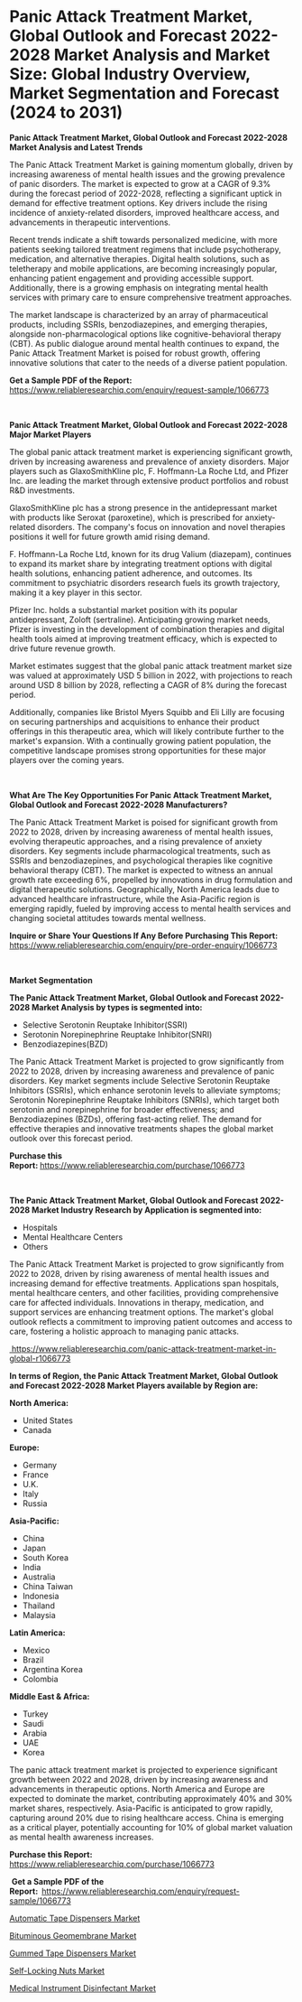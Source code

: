 <p><h1>Panic Attack Treatment Market, Global Outlook and Forecast 2022-2028 Market Analysis and Market Size: Global Industry Overview, Market Segmentation and Forecast (2024 to 2031)</h1></p><p><strong>Panic Attack Treatment Market, Global Outlook and Forecast 2022-2028 Market Analysis and Latest Trends</strong></p>
<p><p>The Panic Attack Treatment Market is gaining momentum globally, driven by increasing awareness of mental health issues and the growing prevalence of panic disorders. The market is expected to grow at a CAGR of 9.3% during the forecast period of 2022-2028, reflecting a significant uptick in demand for effective treatment options. Key drivers include the rising incidence of anxiety-related disorders, improved healthcare access, and advancements in therapeutic interventions.</p><p>Recent trends indicate a shift towards personalized medicine, with more patients seeking tailored treatment regimens that include psychotherapy, medication, and alternative therapies. Digital health solutions, such as teletherapy and mobile applications, are becoming increasingly popular, enhancing patient engagement and providing accessible support. Additionally, there is a growing emphasis on integrating mental health services with primary care to ensure comprehensive treatment approaches.</p><p>The market landscape is characterized by an array of pharmaceutical products, including SSRIs, benzodiazepines, and emerging therapies, alongside non-pharmacological options like cognitive-behavioral therapy (CBT). As public dialogue around mental health continues to expand, the Panic Attack Treatment Market is poised for robust growth, offering innovative solutions that cater to the needs of a diverse patient population.</p></p>
<p><strong>Get a Sample PDF of the Report:&nbsp;</strong> <a href="https://www.reliableresearchiq.com/enquiry/request-sample/1066773?utm_campaign=103&utm_medium=2&utm_source=Github&utm_content=ia&utm_term=04122024&utm_id=panic-attack-treatment-market-global-outlook-and-forecast-2022-2028">https://www.reliableresearchiq.com/enquiry/request-sample/1066773</a></p>
<p>&nbsp;</p>
<p><strong>Panic Attack Treatment Market, Global Outlook and Forecast 2022-2028 Major Market Players</strong></p>
<p><p>The global panic attack treatment market is experiencing significant growth, driven by increasing awareness and prevalence of anxiety disorders. Major players such as GlaxoSmithKline plc, F. Hoffmann-La Roche Ltd, and Pfizer Inc. are leading the market through extensive product portfolios and robust R&D investments.</p><p>GlaxoSmithKline plc has a strong presence in the antidepressant market with products like Seroxat (paroxetine), which is prescribed for anxiety-related disorders. The company's focus on innovation and novel therapies positions it well for future growth amid rising demand.</p><p>F. Hoffmann-La Roche Ltd, known for its drug Valium (diazepam), continues to expand its market share by integrating treatment options with digital health solutions, enhancing patient adherence, and outcomes. Its commitment to psychiatric disorders research fuels its growth trajectory, making it a key player in this sector.</p><p>Pfizer Inc. holds a substantial market position with its popular antidepressant, Zoloft (sertraline). Anticipating growing market needs, Pfizer is investing in the development of combination therapies and digital health tools aimed at improving treatment efficacy, which is expected to drive future revenue growth.</p><p>Market estimates suggest that the global panic attack treatment market size was valued at approximately USD 5 billion in 2022, with projections to reach around USD 8 billion by 2028, reflecting a CAGR of 8% during the forecast period.</p><p>Additionally, companies like Bristol Myers Squibb and Eli Lilly are focusing on securing partnerships and acquisitions to enhance their product offerings in this therapeutic area, which will likely contribute further to the market's expansion. With a continually growing patient population, the competitive landscape promises strong opportunities for these major players over the coming years.</p></p>
<p>&nbsp;</p>
<p><strong>What Are The Key Opportunities For Panic Attack Treatment Market, Global Outlook and Forecast 2022-2028 Manufacturers?</strong></p>
<p><p>The Panic Attack Treatment Market is poised for significant growth from 2022 to 2028, driven by increasing awareness of mental health issues, evolving therapeutic approaches, and a rising prevalence of anxiety disorders. Key segments include pharmacological treatments, such as SSRIs and benzodiazepines, and psychological therapies like cognitive behavioral therapy (CBT). The market is expected to witness an annual growth rate exceeding 6%, propelled by innovations in drug formulation and digital therapeutic solutions. Geographically, North America leads due to advanced healthcare infrastructure, while the Asia-Pacific region is emerging rapidly, fueled by improving access to mental health services and changing societal attitudes towards mental wellness.</p></p>
<p><strong>Inquire or Share Your Questions If Any Before Purchasing This Report:</strong> <a href="https://www.reliableresearchiq.com/enquiry/pre-order-enquiry/1066773?utm_campaign=103&utm_medium=2&utm_source=Github&utm_content=ia&utm_term=04122024&utm_id=panic-attack-treatment-market-global-outlook-and-forecast-2022-2028">https://www.reliableresearchiq.com/enquiry/pre-order-enquiry/1066773</a></p>
<p>&nbsp;</p>
<p><strong>Market Segmentation</strong></p>
<p><strong>The Panic Attack Treatment Market, Global Outlook and Forecast 2022-2028 Market Analysis by types is segmented into:</strong></p>
<p><ul><li>Selective Serotonin Reuptake Inhibitor(SSRI)</li><li>Serotonin Norepinephrine Reuptake Inhibitor(SNRI)</li><li>Benzodiazepines(BZD)</li></ul></p>
<p><p>The Panic Attack Treatment Market is projected to grow significantly from 2022 to 2028, driven by increasing awareness and prevalence of panic disorders. Key market segments include Selective Serotonin Reuptake Inhibitors (SSRIs), which enhance serotonin levels to alleviate symptoms; Serotonin Norepinephrine Reuptake Inhibitors (SNRIs), which target both serotonin and norepinephrine for broader effectiveness; and Benzodiazepines (BZDs), offering fast-acting relief. The demand for effective therapies and innovative treatments shapes the global market outlook over this forecast period.</p></p>
<p><strong>Purchase this Report:&nbsp;</strong><a href="https://www.reliableresearchiq.com/purchase/1066773?utm_campaign=103&utm_medium=2&utm_source=Github&utm_content=ia&utm_term=04122024&utm_id=panic-attack-treatment-market-global-outlook-and-forecast-2022-2028">https://www.reliableresearchiq.com/purchase/1066773</a></p>
<p>&nbsp;</p>
<p><strong>The Panic Attack Treatment Market, Global Outlook and Forecast 2022-2028 Market Industry Research by Application is segmented into:</strong></p>
<p><ul><li>Hospitals</li><li>Mental Healthcare Centers</li><li>Others</li></ul></p>
<p><p>The Panic Attack Treatment Market is projected to grow significantly from 2022 to 2028, driven by rising awareness of mental health issues and increasing demand for effective treatments. Applications span hospitals, mental healthcare centers, and other facilities, providing comprehensive care for affected individuals. Innovations in therapy, medication, and support services are enhancing treatment options. The market's global outlook reflects a commitment to improving patient outcomes and access to care, fostering a holistic approach to managing panic attacks.</p></p>
<p><a href="https://www.reliableresearchiq.com/panic-attack-treatment-market-in-global-r1066773?utm_campaign=103&utm_medium=2&utm_source=Github&utm_content=ia&utm_term=04122024&utm_id=panic-attack-treatment-market-global-outlook-and-forecast-2022-2028">&nbsp;https://www.reliableresearchiq.com/panic-attack-treatment-market-in-global-r1066773</a></p>
<p><strong>In terms of Region, the Panic Attack Treatment Market, Global Outlook and Forecast 2022-2028 Market Players available by Region are:</strong></p>
<p>
    <p> <strong> North America: </strong>
        <ul>
            <li>United States</li>
            <li>Canada</li>
        </ul>
        </p> 
    <p> <strong> Europe: </strong>
        <ul>
            <li>Germany</li>
            <li>France</li>
            <li>U.K.</li>
            <li>Italy</li>
            <li>Russia</li>
        </ul>
        </p> 
    <p> <strong> Asia-Pacific: </strong>
        <ul>
            <li>China</li>
            <li>Japan</li>
            <li>South Korea</li>
            <li>India</li>
            <li>Australia</li>
            <li>China Taiwan</li>
            <li>Indonesia</li>
            <li>Thailand</li>
            <li>Malaysia</li>
        </ul>
        </p> 
    <p> <strong> Latin America: </strong>
        <ul>
            <li>Mexico</li>
            <li>Brazil</li>
            <li>Argentina Korea</li>
            <li>Colombia</li>
        </ul>
        </p> 
    <p> <strong> Middle East & Africa: </strong>
        <ul>
            <li>Turkey</li>
            <li>Saudi</li>
            <li>Arabia</li>
            <li>UAE</li>
            <li>Korea</li>
        </ul>
    </p>
    </p>
<p><p>The panic attack treatment market is projected to experience significant growth between 2022 and 2028, driven by increasing awareness and advancements in therapeutic options. North America and Europe are expected to dominate the market, contributing approximately 40% and 30% market shares, respectively. Asia-Pacific is anticipated to grow rapidly, capturing around 20% due to rising healthcare access. China is emerging as a critical player, potentially accounting for 10% of global market valuation as mental health awareness increases.</p></p>
<p><strong>Purchase this Report: </strong><a href="https://www.reliableresearchiq.com/purchase/1066773?utm_campaign=103&utm_medium=2&utm_source=Github&utm_content=ia&utm_term=04122024&utm_id=panic-attack-treatment-market-global-outlook-and-forecast-2022-2028">https://www.reliableresearchiq.com/purchase/1066773</a></p>
<p>&nbsp;<strong>Get a Sample PDF of the Report:&nbsp;&nbsp;</strong><a href="https://www.reliableresearchiq.com/enquiry/request-sample/1066773?utm_campaign=103&utm_medium=2&utm_source=Github&utm_content=ia&utm_term=04122024&utm_id=panic-attack-treatment-market-global-outlook-and-forecast-2022-2028">https://www.reliableresearchiq.com/enquiry/request-sample/1066773</a></p>
<p><strong></strong></p>
<p><p><a href="https://www.linkedin.com/pulse/decoding-automatic-tape-dispensers-industry-dynamics-strategic-jd6pe?utm_campaign=103&utm_medium=2&utm_source=Github&utm_content=ia&utm_term=04122024&utm_id=panic-attack-treatment-market-global-outlook-and-forecast-2022-2028">Automatic Tape Dispensers Market</a></p><p><a href="https://www.linkedin.com/pulse/bituminous-geomembrane-market-overview-global-trends-future-lrxce?utm_campaign=103&utm_medium=2&utm_source=Github&utm_content=ia&utm_term=04122024&utm_id=panic-attack-treatment-market-global-outlook-and-forecast-2022-2028">Bituminous Geomembrane Market</a></p><p><a href="https://www.linkedin.com/pulse/gummed-tape-dispensers-mosaic-piecing-together-global-market-6wpre?utm_campaign=103&utm_medium=2&utm_source=Github&utm_content=ia&utm_term=04122024&utm_id=panic-attack-treatment-market-global-outlook-and-forecast-2022-2028">Gummed Tape Dispensers Market</a></p><p><a href="https://issuu.com/reportprime-2/docs/self-locking-nuts-market-size-2030.pptx?utm_campaign=103&utm_medium=2&utm_source=Github&utm_content=ia&utm_term=04122024&utm_id=panic-attack-treatment-market-global-outlook-and-forecast-2022-2028">Self-Locking Nuts Market</a></p><p><a href="https://issuu.com/reportprime-2/docs/medical-instrument-disinfectant-market-size-2030.p?utm_campaign=103&utm_medium=2&utm_source=Github&utm_content=ia&utm_term=04122024&utm_id=panic-attack-treatment-market-global-outlook-and-forecast-2022-2028">Medical Instrument Disinfectant Market</a></p></p>